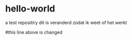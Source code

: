 # hello-world
a test repositiry
dit is veranderd zodat ik weet of het werkt

#this line above is changed

